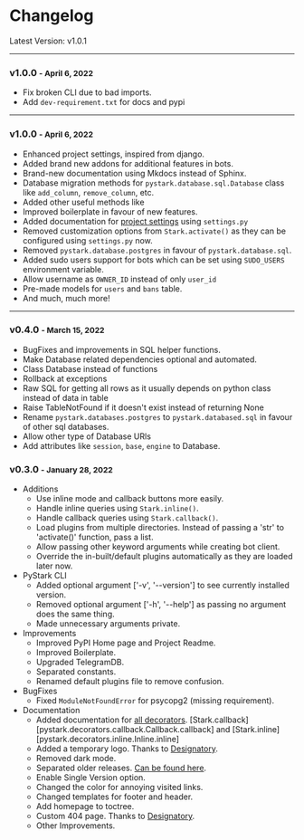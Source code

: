 # Changelog

Latest Version: v1.0.1

---

<a name="v1.0.1"></a>
### v1.0.0 <small>- April 6, 2022</small>

- Fix broken CLI due to bad imports.
- Add `dev-requirement.txt` for docs and pypi

---

<a name="v1.0.0"></a>
### v1.0.0 <small>- April 6, 2022</small>

- Enhanced project settings, inspired from django.
- Added brand new addons for additional features in bots.
- Brand-new documentation using Mkdocs instead of Sphinx.
- Database migration methods for `pystark.database.sql.Database` class like `add_column`, `remove_column`, etc.
- Added other useful methods like 
- Improved boilerplate in favour of new features.
- Added documentation for [project settings](/start/settings) using `settings.py`
- Removed customization options from `Stark.activate()` as they can be configured using `settings.py` now.
- Removed `pystark.database.postgres` in favour of `pystark.database.sql`.
- Added sudo users support for bots which can be set using `SUDO_USERS` environment variable.
- Allow username as `OWNER_ID` instead of only `user_id`
- Pre-made models for `users` and `bans` table.
- And much, much more! 

---


<a name="v0.4.0"></a>
### v0.4.0 <small>- March 15, 2022</small>

- BugFixes and improvements in SQL helper functions.
- Make Database related dependencies optional and automated.
- Class Database instead of functions
- Rollback at exceptions
- Raw SQL for getting all rows as it usually depends on python class instead of data in table
- Raise TableNotFound if it doesn't exist instead of returning None
- Rename `pystark.databases.postgres` to `pystark.databased.sql` in favour of other sql databases.
- Allow other type of Database URls
- Add attributes like `session`, `base`, `engine` to Database.


<a name="v0.3.0"></a>
### v0.3.0 <small>- January 28, 2022</small>

- Additions
    - Use inline mode and callback buttons more easily.
    - Handle inline queries using `Stark.inline()`.
    - Handle callback queries using `Stark.callback()`.
    - Load plugins from multiple directories. Instead of passing a 'str' to 'activate()' function, pass a list.
    - Allow passing other keyword arguments while creating bot client.
    - Override the in-built/default plugins automatically as they are loaded later now.
- PyStark CLI
    - Added optional argument ['-v', '--version'] to see currently installed version.
    - Removed optional argument ['-h', '--help'] as passing no argument does the same thing.
    - Made unnecessary arguments private.
- Improvements
    - Improved PyPI Home page and Project Readme.
    - Improved Boilerplate.
    - Upgraded TelegramDB.
    - Separated constants.
    - Renamed default plugins file to remove confusion.
- BugFixes
    - Fixed `ModuleNotFoundError` for psycopg2 (missing requirement).
- Documentation
    - Added documentation for [all decorators](/decorators). [Stark.callback][pystark.decorators.callback.Callback.callback] and [Stark.inline][pystark.decorators.inline.Inline.inline]
    - Added a temporary logo. Thanks to [Designatory](https://t.me/designatory).
    - Removed dark mode.
    - Separated older releases. [Can be found here](/older-releases).
    - Enable Single Version option.
    - Changed the color for annoying visited links.
    - Changed templates for footer and header.
    - Add homepage to toctree.
    - Custom 404 page. Thanks to [Designatory](https://t.me/designatory).
    - Other Improvements.
